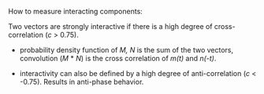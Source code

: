How to measure interacting components:  

Two vectors are strongly interactive if there is a high degree of cross-correlation (_c_ > 0.75).  

* probability density function of _M, N_ is the sum of the two vectors, convolution (_M_ * _N_) is the cross correlation of _m(t)_ and _n(-t)_.  

* interactivity can also be defined by a high degree of anti-correlation (_c_ < -0.75). Results in anti-phase behavior.   
